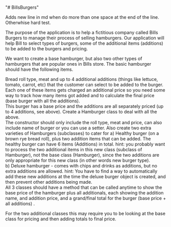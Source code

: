 "# BillsBurgers"  

Adds new line in md when do more than one space at the end of the line. Otherwhise hard test. 
  
  

The purpose of the application is to help a fictitious company called Bills Burgers to manage their process of selling hamburgers.
Our application will help Bill to select types of burgers, some of the additional items (additions) to be added to the burgers and pricing.

We want to create a base hamburger, but also two other types of hamburgers that are popular ones in Bills store.
The basic hamburger should have the following items.   

Bread roll type, meat and up to 4 additional additions (things like lettuce, tomato, carrot, etc) that the customer can select to be added to the burger.  
Each one of these items gets charged an additional price so you need some way to track how many items got added and to calculate the final price (base burger with all the additions).  
This burger has a base price and the additions are all separately priced (up to 4 additions, see above).
Create a Hamburger class to deal with all the above.  
The constructor should only include the roll type, meat and price, can also include name of burger or you can use a setter.
Also create two extra varieties of Hamburgers (subclasses) to cater for 
  a) Healthy burger (on a brown rye bread roll), plus two addition items that can be added.
  The healthy burger can have 6 items (Additions) in total.
  hint:  you probably want to process the two additional items in this new class (subclass of Hamburger),
  not the base class (Hamburger), since the two additions are only appropriate for this new class
  (in other words new burger type).  
b) Deluxe hamburger - comes with chips and drinks as additions, but no extra additions are allowed.
hint:  You have to find a way to automatically add these new additions at the time the deluxe burger object is created, and then prevent other additions being made.  
All 3 classes should have a method that can be called anytime to show the base price of the hamburger plus all additionals, each showing the addition name, and addition price, and a grand/final total for the burger (base price + all additions) . 

For the two additional classes this may require you to be looking at the base class for pricing and then adding totals to final price.

